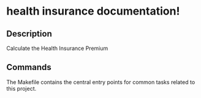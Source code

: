 # health insurance documentation!

## Description

Calculate the Health Insurance Premium

## Commands

The Makefile contains the central entry points for common tasks related to this project.

